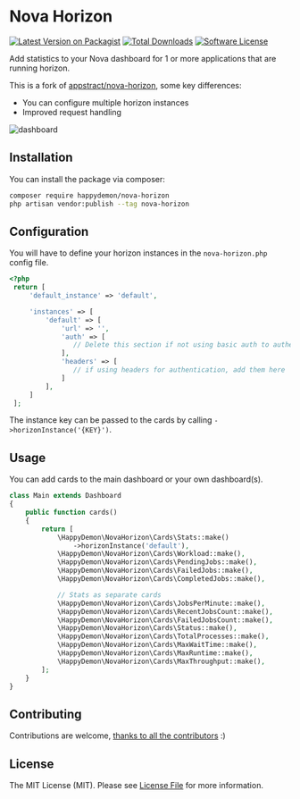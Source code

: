 # Nova Horizon

[![Latest Version on Packagist](https://img.shields.io/packagist/v/happydemon/nova-horizon.svg?style=flat-square)](https://packagist.org/packages/happydemon/nova-horizon)
[![Total Downloads](https://img.shields.io/packagist/dt/happydemon/nova-horizon.svg?style=flat-square)](https://packagist.org/packages/happydemon/nova-horizon)
[![Software License](https://img.shields.io/badge/license-MIT-brightgreen.svg?style=flat-square)](LICENSE.md)

Add statistics to your Nova dashboard for 1 or more applications that are running horizon.

This is a fork of [appstract/nova-horizon](https://github.com/appstract/nova-horizon), some key differences:
- You can configure multiple horizon instances
- Improved request handling

![dashboard](docs/dashboard.png)

## Installation

You can install the package via composer:

``` bash
composer require happydemon/nova-horizon
php artisan vendor:publish --tag nova-horizon
```

## Configuration

You will have to define your horizon instances in the `nova-horizon.php` config file.

```php
<?php
 return [
     'default_instance' => 'default',

     'instances' => [
         'default' => [
             'url' => '',
             'auth' => [
                // Delete this section if not using basic auth to autheticate horizon requests
             ],
             'headers' => [
                // if using headers for authentication, add them here
             ]
         ],
     ]
 ];

```

The instance key can be passed to the cards by calling `->horizonInstance('{KEY}')`.

## Usage

You can add cards to the main dashboard or your own dashboard(s).

```php
class Main extends Dashboard
{
    public function cards()
    {
        return [
            \HappyDemon\NovaHorizon\Cards\Stats::make()
                ->horizonInstance('default'),
            \HappyDemon\NovaHorizon\Cards\Workload::make(),
            \HappyDemon\NovaHorizon\Cards\PendingJobs::make(),
            \HappyDemon\NovaHorizon\Cards\FailedJobs::make(),
            \HappyDemon\NovaHorizon\Cards\CompletedJobs::make(),

            // Stats as separate cards
            \HappyDemon\NovaHorizon\Cards\JobsPerMinute::make(),
            \HappyDemon\NovaHorizon\Cards\RecentJobsCount::make(),
            \HappyDemon\NovaHorizon\Cards\FailedJobsCount::make(),
            \HappyDemon\NovaHorizon\Cards\Status::make(),
            \HappyDemon\NovaHorizon\Cards\TotalProcesses::make(),
            \HappyDemon\NovaHorizon\Cards\MaxWaitTime::make(),
            \HappyDemon\NovaHorizon\Cards\MaxRuntime::make(),
            \HappyDemon\NovaHorizon\Cards\MaxThroughput::make(),
        ];
    }
}
```

## Contributing

Contributions are welcome, [thanks to all the contributors](https://github.com/happydemon/nova-horizon/graphs/contributors) :)

## License

The MIT License (MIT). Please see [License File](LICENSE.md) for more information.
